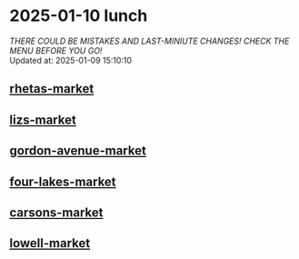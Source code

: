 # 2025-01-10 lunch  
*THERE COULD BE MISTAKES AND LAST-MINIUTE CHANGES! CHECK THE MENU BEFORE YOU GO!*  
Updated at: 2025-01-09 15:10:10  
## [rhetas-market](https://wisc-housingdining.nutrislice.com/menu/rhetas-market/lunch/2025-01-10)  
## [lizs-market](https://wisc-housingdining.nutrislice.com/menu/lizs-market/lunch/2025-01-10)  
## [gordon-avenue-market](https://wisc-housingdining.nutrislice.com/menu/gordon-avenue-market/lunch/2025-01-10)  
## [four-lakes-market](https://wisc-housingdining.nutrislice.com/menu/four-lakes-market/lunch/2025-01-10)  
## [carsons-market](https://wisc-housingdining.nutrislice.com/menu/carsons-market/lunch/2025-01-10)  
## [lowell-market](https://wisc-housingdining.nutrislice.com/menu/lowell-market/lunch/2025-01-10)  
  

